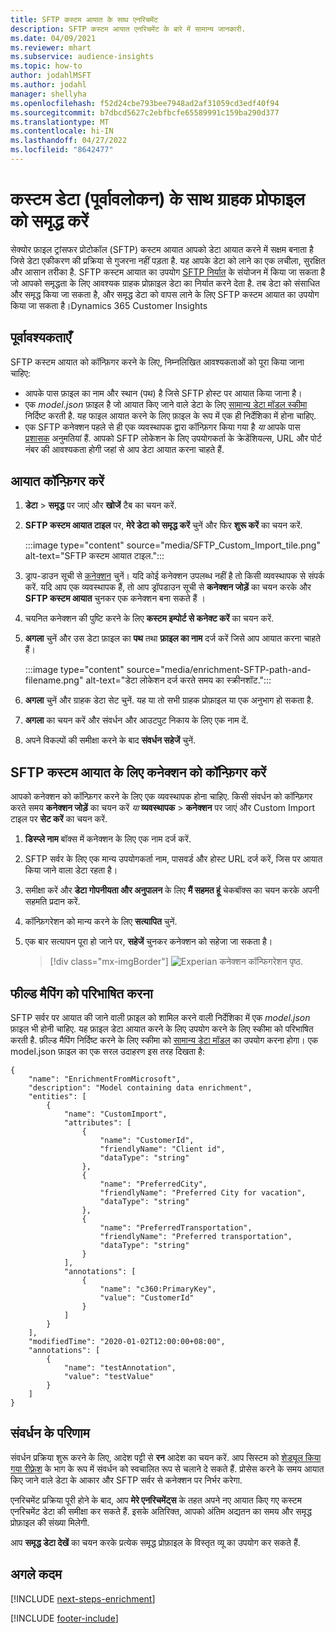 ```yaml
---
title: SFTP कस्टम आयात के साथ एनरिचमेंट
description: SFTP कस्टम आयात एनरिचमेंट के बारे में सामान्य जानकारी.
ms.date: 04/09/2021
ms.reviewer: mhart
ms.subservice: audience-insights
ms.topic: how-to
author: jodahlMSFT
ms.author: jodahl
manager: shellyha
ms.openlocfilehash: f52d24cbe793bee7948ad2af31059cd3edf40f94
ms.sourcegitcommit: b7dbcd5627c2ebfbcfe65589991c159ba290d377
ms.translationtype: MT
ms.contentlocale: hi-IN
ms.lasthandoff: 04/27/2022
ms.locfileid: "8642477"
---
```

# <a name="enrich-customer-profiles-with-custom-data-preview"></a>कस्टम डेटा (पूर्वावलोकन) के साथ ग्राहक प्रोफाइल को समृद्ध करें

सेक्योर फ़ाइल ट्रांसफर प्रोटोकॉल (SFTP) कस्टम आयात आपको डेटा आयात करने में सक्षम बनाता है जिसे डेटा एकीकरण की प्रक्रिया से गुजरना नहीं पड़ता है. यह आपके डेटा को लाने का एक लचीला, सुरक्षित और आसान तरीका है. SFTP कस्टम आयात का उपयोग [SFTP निर्यात](export-sftp.md) के संयोजन में किया जा सकता है जो आपको समृद्धता के लिए आवश्यक ग्राहक प्रोफ़ाइल डेटा का निर्यात करने देता है. तब डेटा को संसाधित और समृद्ध किया जा सकता है, और समृद्ध डेटा को वापस लाने के लिए SFTP कस्टम आयात का उपयोग किया जा सकता है।Dynamics 365 Customer Insights

## <a name="prerequisites"></a>पूर्वावश्यकताएँ

SFTP कस्टम आयात को कॉन्फ़िगर करने के लिए, निम्नलिखित आवश्यकताओं को पूरा किया जाना चाहिए:

- आपके पास फ़ाइल का नाम और स्थान (पथ) है जिसे SFTP होस्ट पर आयात किया जाना है।
- एक *model.json* फ़ाइल है जो आयात किए जाने वाले डेटा के लिए [सामान्य डेटा मॉडल स्कीमा](/common-data-model/) निर्दिष्ट करती है. यह फाइल आयात करने के लिए फ़ाइल के रूप में एक ही निर्देशिका में होना चाहिए.
- एक SFTP कनेक्शन पहले से ही एक व्यवस्थापक द्वारा कॉन्फ़िगर किया गया है *या* आपके पास [प्रशासक](permissions.md#admin) अनुमतियां हैं. आपको SFTP लोकेशन के लिए उपयोगकर्ता के क्रेडेंशियल्स, URL और पोर्ट नंबर की आवश्यकता होगी जहां से आप डेटा आयात करना चाहते हैं.


## <a name="configure-the-import"></a>आयात कॉन्फ़िगर करें

1. **डेटा** > **समृद्ध** पर जाएं और **खोजें** टैब का चयन करें.

1. **SFTP कस्टम आयात टाइल** पर, **मेरे डेटा को समृद्ध करें** चुनें और फिर **शुरू करें** का चयन करें.

   :::image type="content" source="media/SFTP_Custom_Import_tile.png" alt-text="SFTP कस्टम आयात टाइल.":::

1. ड्राप-डाउन सूची से [कनेक्शन](connections.md) चुनें। यदि कोई कनेक्शन उपलब्ध नहीं है तो किसी व्यवस्थापक से संपर्क करें. यदि आप एक व्यवस्थापक हैं, तो आप ड्रॉपडाउन सूची से **कनेक्शन जोड़ें** का चयन करके और **SFTP कस्टम आयात** चुनकर एक कनेक्शन बना सकते हैं ।

1. चयनित कनेक्शन की पुष्टि करने के लिए **कस्टम इम्पोर्ट से कनेक्ट करें** का चयन करें.

1.  **अगला** चुनें और उस डेटा फ़ाइल का **पथ** तथा **फ़ाइल का नाम** दर्ज करें जिसे आप आयात करना चाहते हैं।

    :::image type="content" source="media/enrichment-SFTP-path-and-filename.png" alt-text="डेटा लोकेशन दर्ज करते समय का स्क्रीनशॉट.":::

1. **अगला** चुनें और ग्राहक डेटा सेट चुनें. यह या तो सभी ग्राहक प्रोफ़ाइल या एक अनुभाग हो सकता है.

1. **अगला** का चयन करें और संवर्धन और आउटपुट निकाय के लिए एक नाम दें. 

1. अपने विकल्पों की समीक्षा करने के बाद **संवर्धन सहेजें** चुनें.

## <a name="configure-the-connection-for-sftp-custom-import"></a>SFTP कस्टम आयात के लिए कनेक्शन को कॉन्फ़िगर करें 

आपको कनेक्शन को कॉन्फ़िगर करने के लिए एक व्यवस्थापक होना चाहिए. किसी संवर्धन को कॉन्फ़िगर करते समय **कनेक्शन जोड़ें** का चयन करें *या* **व्यवस्थापक** > **कनेक्शन** पर जाएं और Custom Import टाइल पर **सेट करें** का चयन करें.

1. **डिस्प्ले नाम** बॉक्स में कनेक्शन के लिए एक नाम दर्ज करें.

1. SFTP सर्वर के लिए एक मान्य उपयोगकर्ता नाम, पासवर्ड और होस्ट URL दर्ज करें, जिस पर आयात किया जाने वाला डेटा रहता है।

1. समीक्षा करें और **डेटा गोपनीयता और अनुपालन** के लिए **मैं सहमत हूं** चेकबॉक्स का चयन करके अपनी सहमति प्रदान करें.

1. कॉन्फ़िगरेशन को मान्य करने के लिए **सत्यापित** चुनें.

1. एक बार सत्यापन पूरा हो जाने पर, **सहेजें** चुनकर कनेक्शन को सहेजा जा सकता है।

   > [!div class="mx-imgBorder"]
   > ![Experian कनेक्शन कॉन्फिगरेशन पृष्ठ.](media/enrichment-SFTP-connection.png "Experian कनेक्शन कॉन्फिगरेशन पृष्ठ")


## <a name="defining-field-mappings"></a>फील्ड मैपिंग को परिभाषित करना 

SFTP सर्वर पर आयात की जाने वाली फ़ाइल को शामिल करने वाली निर्देशिका में एक *model.json* फ़ाइल भी होनी चाहिए. यह फ़ाइल डेटा आयात करने के लिए उपयोग करने के लिए स्कीमा को परिभाषित करती है. फ़ील्ड मैपिंग निर्दिष्ट करने के लिए स्कीमा को [ सामान्य डेटा मॉडल](/common-data-model/) का उपयोग करना होगा। एक model.json फ़ाइल का एक सरल उदाहरण इस तरह दिखता है:

```
{
    "name": "EnrichmentFromMicrosoft",
    "description": "Model containing data enrichment",
    "entities": [
        {
            "name": "CustomImport",
            "attributes": [
                {
                    "name": "CustomerId",
                    "friendlyName": "Client id",
                    "dataType": "string"
                },
                {
                    "name": "PreferredCity",
                    "friendlyName": "Preferred City for vacation",
                    "dataType": "string"
                },
                {
                    "name": "PreferredTransportation",
                    "friendlyName": "Preferred transportation",
                    "dataType": "string"
                }
            ],
            "annotations": [
                {
                    "name": "c360:PrimaryKey",
                    "value": "CustomerId"
                }
            ]
        }
    ],
    "modifiedTime": "2020-01-02T12:00:00+08:00",
    "annotations": [
        {
            "name": "testAnnotation",
            "value": "testValue"
        }
    ]
}
```

## <a name="enrichment-results"></a>संवर्धन के परिणाम

संवर्धन प्रक्रिया शुरू करने के लिए, आदेश पट्टी से **रन** आदेश का चयन करें. आप सिस्टम को [शेड्यूल किया गया रीफ़्रेश](system.md#schedule-tab) के भाग के रूप में संवर्धन को स्वचालित रूप से चलाने दे सकते हैं. प्रोसेस करने के समय आयात किए जाने वाले डेटा के आकार और SFTP सर्वर से कनेक्शन पर निर्भर करेगा.

एनरिचमेंट प्रक्रिया पूरी होने के बाद, आप **मेरे एनरिचमेंट्स** के तहत अपने नए आयात किए गए कस्टम एनरिचमेंट डेटा की समीक्षा कर सकते हैं. इसके अतिरिक्त, आपको अंतिम अद्यतन का समय और समृद्ध प्रोफ़ाइल की संख्या मिलेगी.

आप **समृद्ध डेटा देखें** का चयन करके प्रत्येक समृद्ध प्रोफ़ाइल के विस्तृत व्यू का उपयोग कर सकते हैं.

## <a name="next-steps"></a>अगले कदम

[!INCLUDE [next-steps-enrichment](includes/next-steps-enrichment.md)]

[!INCLUDE [footer-include](includes/footer-banner.md)]
